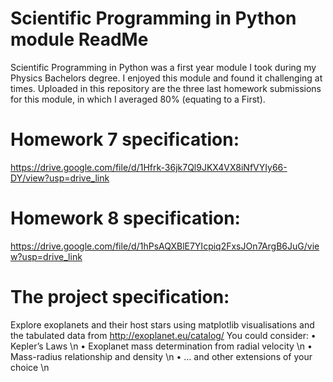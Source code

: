 # Scientific Programming in Python module ReadMe
Scientific Programming in Python was a first year module I took during my Physics Bachelors degree. I enjoyed this module and found it challenging at times.
Uploaded in this repository are the three last homework submissions for this module, in which I averaged 80% (equating to a First). 

# Homework 7 specification:
https://drive.google.com/file/d/1Hfrk-36jk7Ql9JKX4VX8iNfVYIy66-DY/view?usp=drive_link

# Homework 8 specification:
https://drive.google.com/file/d/1hPsAQXBlE7YIcpiq2FxsJOn7ArgB6JuG/view?usp=drive_link

# The project specification:
Explore exoplanets and their host stars using matplotlib visualisations and the tabulated data from http://exoplanet.eu/catalog/
You could consider:
• Kepler’s Laws \n
• Exoplanet mass determination from radial velocity \n
• Mass-radius relationship and density \n
• … and other extensions of your choice \n
